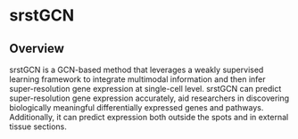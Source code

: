 # srstGCN
## Overview
srstGCN is a GCN-based method that leverages a weakly supervised learning framework to integrate multimodal information and then infer super-resolution gene expression at single-cell level. srstGCN can predict super-resolution gene expression accurately, aid researchers in discovering biologically meaningful differentially expressed genes and pathways. Additionally, it can predict expression both outside the spots and in external tissue sections.
